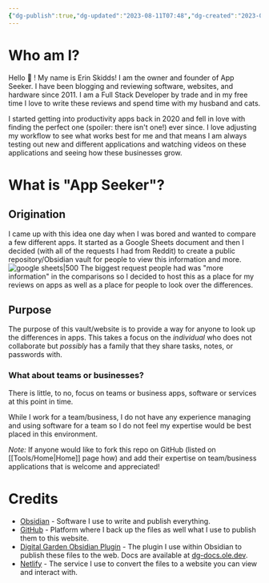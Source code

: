 ```yaml
---
{"dg-publish":true,"dg-updated":"2023-08-11T07:48","dg-created":"2023-08-04T10:24","dg-path":"About.md","title":"About","dg-permalink":"about","dg-pinned":false,"permalink":"/about/","dgPassFrontmatter":true,"created":"2023-08-04T10:24","updated":"2023-08-11T07:48"}
---
```


# Who am I?
Hello 👋 !
My name is Erin Skidds! I am the owner and founder of App Seeker. I have been blogging and reviewing software, websites, and hardware since 2011. I am a Full Stack Developer by trade and in my free time I love to write these reviews and spend time with my husband and cats.

I started getting into productivity apps back in 2020 and fell in love with finding the perfect one (spoiler: there isn't one!) ever since. I love adjusting my workflow to see what works best for me and that means I am always testing out new and different applications and watching videos on these applications and seeing how these businesses grow.
# What is "App Seeker"?
## Origination
I came up with this idea one day when I was bored and wanted to compare a few different apps. It started as a Google Sheets document and then I decided (with all of the requests I had from Reddit) to create a public repository/Obsidian vault for people to view this information and more.
![google sheets|500](/img/user/Tools/images/google-sheets-og.png)
The biggest request people had was "more information" in the comparisons so I decided to host this as a place for my reviews on apps as well as a place for people to look over the differences.
## Purpose
The purpose of this vault/website is to provide a way for anyone to look up the differences in apps. This takes a focus on the *individual* who does not collaborate but *possibly* has a family that they share tasks, notes, or passwords with.

### What about teams or businesses?
There is little, to no, focus on teams or business apps, software or services at this point in time.

While I work for a team/business, I do not have any experience managing and using software for a team so I do not feel my expertise would be best placed in this environment.

*Note:* If anyone would like to fork this repo on GitHub (listed on [[Tools/Home\|Home]] page how) and add their expertise on team/business applications that is welcome and appreciated!

# Credits
- [Obsidian](https://obsidian.md) - Software I use to write and publish everything.
- [GitHub](https://github.com/DudeThatsErin/App-Seeker) - Platform where I back up the files as well what I use to publish them to this website.
- [Digital Garden Obsidian Plugin](https://github.com/oleeskild/Obsidian-Digital-Garden) - The plugin I use within Obsidian to publish these files to the web. Docs are available at [dg-docs.ole.dev](https://dg-docs.ole.dev/).
- [Netlify](https://www.netlify.com/?attr=homepage-modal) - The service I use to convert the files to a website you can view and interact with.

